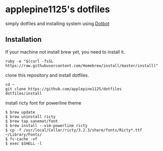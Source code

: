 # applepine1125's dotfiles
simply dotfiles and installing system using [Dotbot](https://github.com/anishathalye/dotbot)

## Installation
If your machine not install brew yet, you need to install it.
```
ruby -e "$(curl -fsSL https://raw.githubusercontent.com/Homebrew/install/master/install)"
```

clone this repository and install dotfiles.
```
cd ~
git clone https://github.com/applepine1125/dotfiles
dotfiles/install
```

install ricty font for powerline theme
```
$ brew update
$ brew uninstall ricty
$ brew tap sanemat/font
$ brew install --vim-powerline ricty
$ cp -f /usr/local/Cellar/ricty/3.2.3/share/fonts/Ricty*.ttf ~/Library/Fonts/ 
$ fc-cache -vf
$ exec $SHELL -l
```
